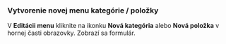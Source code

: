 ### Vytvorenie novej menu kategórie \/ položky

V **Editácii menu** kliknite na ikonku **Nová kategória** alebo **Nová položka** v hornej časti obrazovky. Zobrazí sa formulár.

